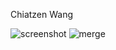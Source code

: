 Chiatzen Wang

![screenshot](https://i.imgur.com/ImZwGVp.png)
![merge](https://i.imgur.com/zSJyGYo.png)
